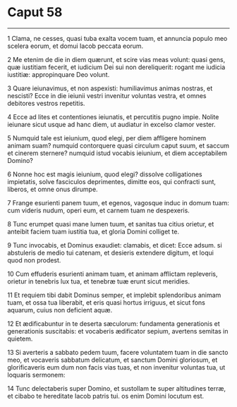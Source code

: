 # Caput 58

***

1 Clama, ne cesses, quasi tuba exalta vocem tuam, et annuncia populo meo scelera eorum, et domui Iacob peccata eorum.

2 Me etenim de die in diem quærunt, et scire vias meas volunt: quasi gens, quæ iustitiam fecerit, et iudicium Dei sui non dereliquerit: rogant me iudicia iustitiæ: appropinquare Deo volunt.

3 Quare ieiunavimus, et non aspexisti: humiliavimus animas nostras, et nescisti? Ecce in die ieiunii vestri invenitur voluntas vestra, et omnes debitores vestros repetitis.

4 Ecce ad lites et contentiones ieiunatis, et percutitis pugno impie. Nolite ieiunare sicut usque ad hanc diem, ut audiatur in excelso clamor vester.

5 Numquid tale est ieiunium, quod elegi, per diem affligere hominem animam suam? numquid contorquere quasi circulum caput suum, et saccum et cinerem sternere? numquid istud vocabis ieiunium, et diem acceptabilem Domino?

6 Nonne hoc est magis ieiunium, quod elegi? dissolve colligationes impietatis, solve fasciculos deprimentes, dimitte eos, qui confracti sunt, liberos, et omne onus dirumpe.

7 Frange esurienti panem tuum, et egenos, vagosque induc in domum tuam: cum videris nudum, operi eum, et carnem tuam ne despexeris.

8 Tunc erumpet quasi mane lumen tuum, et sanitas tua citius orietur, et anteibit faciem tuam iustitia tua, et gloria Domini colliget te.

9 Tunc invocabis, et Dominus exaudiet: clamabis, et dicet: Ecce adsum. si abstuleris de medio tui catenam, et desieris extendere digitum, et loqui quod non prodest.

10 Cum effuderis esurienti animam tuam, et animam afflictam repleveris, orietur in tenebris lux tua, et tenebræ tuæ erunt sicut meridies.

11 Et requiem tibi dabit Dominus semper, et implebit splendoribus animam tuam, et ossa tua liberabit, et eris quasi hortus irriguus, et sicut fons aquarum, cuius non deficient aquæ.

12 Et ædificabuntur in te deserta sæculorum: fundamenta generationis et generationis suscitabis: et vocaberis ædificator sepium, avertens semitas in quietem.

13 Si averteris a sabbato pedem tuum, facere voluntatem tuam in die sancto meo, et vocaveris sabbatum delicatum, et sanctum Domini gloriosum, et glorificaveris eum dum non facis vias tuas, et non invenitur voluntas tua, ut loquaris sermonem:

14 Tunc delectaberis super Domino, et sustollam te super altitudines terræ, et cibabo te hereditate Iacob patris tui. os enim Domini locutum est.

